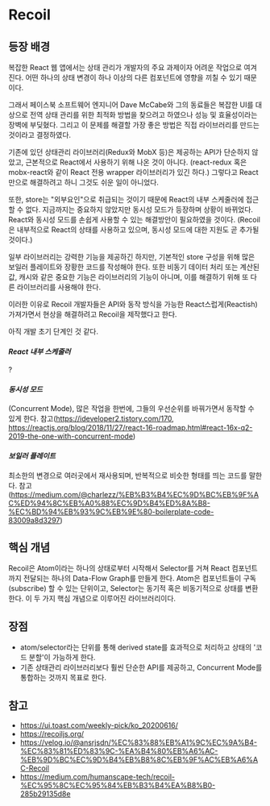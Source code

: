# Recoil

## 등장 배경
복잡한 React 웹 앱에서는 상태 관리가 개발자의 주요 과제이자 어려운 작업으로 여겨진다.
어떤 하나의 상태 변경이 하나 이상의 다른 컴포넌트에 영향을 끼칠 수 있기 때문이다.

그래서 페이스북 소프트웨어 엔지니어 Dave McCabe와 그의 동료들은 복잡한 UI를 대상으로 전역 상태 관리를 위한 최적화 방법을 찾으려고 하였으나 성능 및 효율성이라는 장벽에 부딪혔다.
그리고 이 문제를 해결할 가장 좋은 방법은 직접 라이브러리를 만드는 것이라고 결정하였다.

기존에 있던 상태관리 라이브러리(Redux와 MobX 등)은 제공하는 API가 단순하지 않았고, 근본적으로 React에서 사용하기 위해 나온 것이 아니다. 
(react-redux 혹은 mobx-react와 같이 React 전용 wrapper 라이브러리가 있긴 하다.)
그렇다고 React만으로 해결하려고 하니 그것도 쉬운 일이 아니었다.

또한, store는 "외부요인"으로 취급되는 것이기 때문에 React의 내부 스케줄러에 접근할 수 없다.
지금까지는 중요하지 않았지만 동시성 모드가 등장하며 상황이 바뀌었다.
React와 동시성 모드를 손쉽게 사용할 수 있는 해결방안이 필요하였을 것이다.
(Recoil은 내부적으로 React의 상태를 사용하고 있으며, 동시성 모드에 대한 지원도 곧 추가될 것이다.)

일부 라이브러리는 강력한 기능을 제공하긴 하지만, 기본적인 store 구성을 위해 많은 보일러 플레이트와 장황한 코드를 작성해야 한다.
또한 비동기 데이터 처리 또는 계산된 값, 캐시와 같은 중요한 기능은 라이브러리의 기능이 아니며, 이를 해결하기 위해 또 다른 라이브러리를 사용해야 한다.

이러한 이유로 Recoil 개발자들은 API와 동작 방식을 가능한 React스럽게(Reactish) 가져가면서 현상을 해결하려고 Recoil을 제작했다고 한다.

아직 개발 초기 단계인 것 같다.

#### _React 내부 스케줄러_
?

#### _동시성 모드_
(Concurrent Mode), 많은 작업을 한번에, 그들의 우선순위를 바꿔가면서 동작할 수 있게 한다.
참고(https://ideveloper2.tistory.com/170, https://reactjs.org/blog/2018/11/27/react-16-roadmap.html#react-16x-q2-2019-the-one-with-concurrent-mode)

#### _보일러 플레이트_
최소한의 변경으로 여러곳에서 재사용되며, 반복적으로 비슷한 형태를 띄는 코드를 말한다.
참고(https://medium.com/@charlezz/%EB%B3%B4%EC%9D%BC%EB%9F%AC%ED%94%8C%EB%A0%88%EC%9D%B4%ED%8A%B8-%EC%BD%94%EB%93%9C%EB%9E%80-boilerplate-code-83009a8d3297)

## 핵심 개념
Recoil은 Atom이라는 하나의 상태로부터 시작해서 Selector를 거쳐 React 컴포넌트까지 전달되는 하나의 Data-Flow Graph를 만들게 한다.
Atom은 컴포넌트들이 구독(subscribe) 할 수 있는 단위이고, Selector는 동기적 혹은 비동기적으로 상태를 변환한다.
이 두 가지 핵심 개념으로 이루어진 라이브러리이다.

## 장점
- atom/selector라는 단위를 통해 derived state를 효과적으로 처리하고 상태의 '코드 분할'이 가능하게 한다.
- 기존 상태관리 라이브러리보다 훨씬 단순한 API를 제공하고, Concurrent Mode를 통합하는 것까지 목표로 한다.

## 참고
- https://ui.toast.com/weekly-pick/ko_20200616/
- https://recoiljs.org/
- https://velog.io/@ansrjsdn/%EC%83%88%EB%A1%9C%EC%9A%B4-%EC%83%81%ED%83%9C-%EA%B4%80%EB%A6%AC-%EB%9D%BC%EC%9D%B4%EB%B8%8C%EB%9F%AC%EB%A6%AC-Recoil
- https://medium.com/humanscape-tech/recoil-%EC%95%8C%EC%95%84%EB%B3%B4%EA%B8%B0-285b29135d8e
